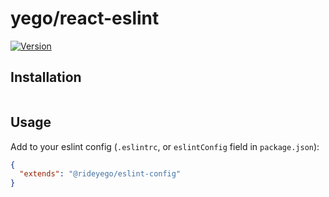 # yego/react-eslint

[![Version][version-badge]][package]

## Installation

```
```

## Usage

Add to your eslint config (`.eslintrc`, or `eslintConfig` field in `package.json`):

```json
{
  "extends": "@rideyego/eslint-config"
}
```

[version-badge]: https://img.shields.io/npm/v/@react-native-community/eslint-config.svg?style=flat-square
[package]: https://www.npmjs.com/package/@yego/react-eslint
